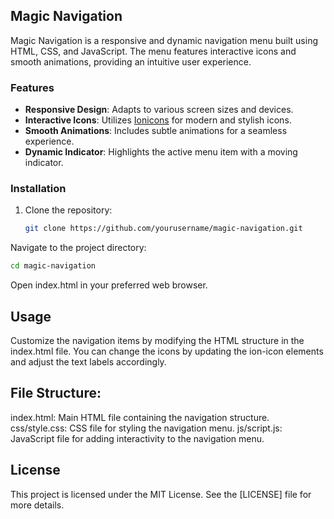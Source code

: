 ## Magic Navigation

Magic Navigation is a responsive and dynamic navigation menu built using HTML, CSS, and JavaScript. The menu features interactive icons and smooth animations, providing an intuitive user experience.

### Features

- **Responsive Design**: Adapts to various screen sizes and devices.
- **Interactive Icons**: Utilizes [Ionicons](https://ionicons.com/) for modern and stylish icons.
- **Smooth Animations**: Includes subtle animations for a seamless experience.
- **Dynamic Indicator**: Highlights the active menu item with a moving indicator.

### Installation

1. Clone the repository:
   ```sh
   git clone https://github.com/yourusername/magic-navigation.git
   ```

Navigate to the project directory:
```sh
cd magic-navigation
```
Open index.html in your preferred web browser.

## Usage
Customize the navigation items by modifying the HTML structure in the index.html file. You can change the icons by updating the ion-icon elements and adjust the text labels accordingly.

## File Structure:
index.html: Main HTML file containing the navigation structure.
css/style.css: CSS file for styling the navigation menu.
js/script.js: JavaScript file for adding interactivity to the navigation menu.

## License
This project is licensed under the MIT License. See the [LICENSE] file for more details.
